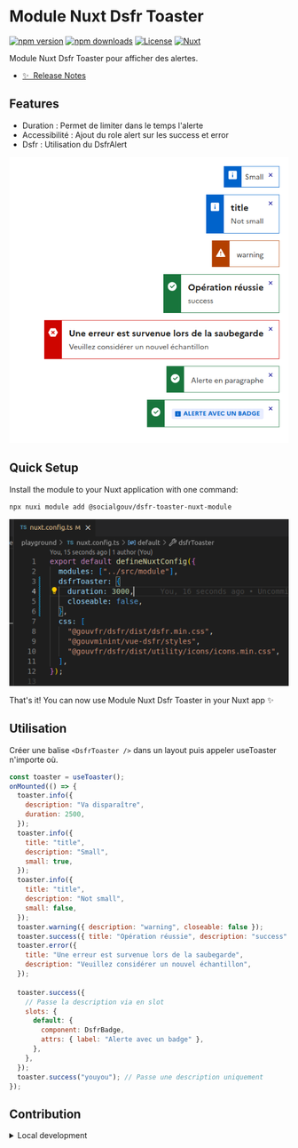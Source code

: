# Module Nuxt Dsfr Toaster

[![npm version][npm-version-src]][npm-version-href]
[![npm downloads][npm-downloads-src]][npm-downloads-href]
[![License][license-src]][license-href]
[![Nuxt][nuxt-src]][nuxt-href]

Module Nuxt Dsfr Toaster pour afficher des alertes.

- [✨ &nbsp;Release Notes](/CHANGELOG.md)
  <!-- - [🏀 Online playground](https://stackblitz.com/github/your-org/@socialgouv/dsfr-toaster-nuxt-module?file=playground%2Fapp.vue) -->
  <!-- - [📖 &nbsp;Documentation](https://example.com) -->

## Features

<!-- Highlight some of the features your module provide here -->

- Duration : Permet de limiter dans le temps l'alerte
- Accessibilité : Ajout du role alert sur les success et error
- Dsfr : Utilisation du DsfrAlert

![Rendu](./docs/render.png)

## Quick Setup

Install the module to your Nuxt application with one command:

```bash
npx nuxi module add @socialgouv/dsfr-toaster-nuxt-module
```

![Surchage de la configuration](./docs/nuxt.config.png)

That's it! You can now use Module Nuxt Dsfr Toaster in your Nuxt app ✨

## Utilisation

Créer une balise `<DsfrToaster />` dans un layout puis appeler useToaster n'importe où.

```javascript
const toaster = useToaster();
onMounted(() => {
  toaster.info({
    description: "Va disparaître",
    duration: 2500,
  });
  toaster.info({
    title: "title",
    description: "Small",
    small: true,
  });
  toaster.info({
    title: "title",
    description: "Not small",
    small: false,
  });
  toaster.warning({ description: "warning", closeable: false });
  toaster.success({ title: "Opération réussie", description: "success" });
  toaster.error({
    title: "Une erreur est survenue lors de la saubegarde",
    description: "Veuillez considérer un nouvel échantillon",
  });

  toaster.success({
    // Passe la description via en slot
    slots: {
      default: {
        component: DsfrBadge,
        attrs: { label: "Alerte avec un badge" },
      },
    },
  });
  toaster.success("youyou"); // Passe une description uniquement
});
```

## Contribution

<details>
<summary>Local development</summary>

```bash
# Install dependencies
npm install

# Generate type stubs
npm run dev:prepare

# Develop with the playground
npm run dev

# Build the playground
npm run dev:build

# Run ESLint
npm run lint

# Run Vitest
npm run test
npm run test:watch

# Release new version
npm run release
```

</details>

<!-- Badges -->

[npm-version-src]: https://img.shields.io/npm/v/@socialgouv/dsfr-toaster-nuxt-module/latest.svg?style=flat&colorA=020420&colorB=00DC82
[npm-version-href]: https://npmjs.com/package/@socialgouv/dsfr-toaster-nuxt-module
[npm-downloads-src]: https://img.shields.io/npm/dm/@socialgouv/dsfr-toaster-nuxt-module.svg?style=flat&colorA=020420&colorB=00DC82
[npm-downloads-href]: https://npmjs.com/package/@socialgouv/dsfr-toaster-nuxt-module
[license-src]: https://img.shields.io/npm/l/@socialgouv/dsfr-toaster-nuxt-module.svg?style=flat&colorA=020420&colorB=00DC82
[license-href]: https://npmjs.com/package/@socialgouv/dsfr-toaster-nuxt-module
[nuxt-src]: https://img.shields.io/badge/Nuxt-020420?logo=nuxt.js
[nuxt-href]: https://nuxt.com
